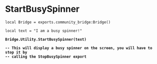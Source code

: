 # StartBusySpinner



<pre class="language-lua"><code class="lang-lua">local Bridge = exports.community_bridge:Bridge()

local text = "I am a busy spinner!"

<strong>Bridge.Utility.StartBusySpinner(text)
</strong><strong>
</strong><strong>-- This will display a busy spinner on the screen, you will have to stop it by
</strong><strong>-- calling the StopBusySpinner export
</strong>
</code></pre>

